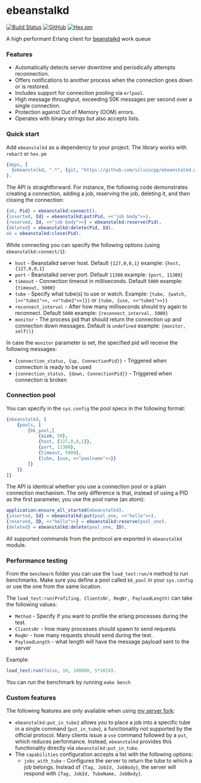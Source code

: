 # ebeanstalkd

[![Build Status](https://app.travis-ci.com/silviucpp/ebeanstalkd.svg?branch=master)](https://travis-ci.com/github/silviucpp/ebeanstalkd)
[![GitHub](https://img.shields.io/github/license/silviucpp/ebeanstalkd)](https://github.com/silviucpp/ebeanstalkd/blob/master/LICENSE)
[![Hex.pm](https://img.shields.io/hexpm/v/ebeanstalkd)](https://hex.pm/packages/ebeanstalkd)

A high performant Erlang client for [beanstalkd][1] work queue

### Features

- Automatically detects server downtime and periodically attempts reconnection.
- Offers notifications to another process when the connection goes down or is restored.
- Includes support for connection pooling via `erlpool`.
- High message throughput, exceeding 50K messages per second over a single connection.
- Protection against Out of Memory (OOM) errors.
- Operates with binary strings but also accepts lists.

### Quick start

Add `ebeanstalkd` as a dependency to your project. The library works with `rebar3` or `hex.pm`

```erlang
{deps, [
  {ebeanstalkd, ".*", {git, "https://github.com/silviucpp/ebeanstalkd.git", "master"}},
}.
```

The API is straightforward. For instance, the following code demonstrates creating a connection, adding a job, reserving the job, deleting it, and then closing the connection:

```erlang
{ok, Pid} = ebeanstalkd:connect().
{inserted, Id} = ebeanstalkd:put(Pid, <<"job body">>).
{reserved, Id, <<"job body">>} = ebeanstalkd:reserve(Pid).
{deleted} = ebeanstalkd:delete(Pid, Id).
ok = ebeanstalkd:close(Pid).
```

While connecting you can specify the following options (using `ebeanstalkd:connect/1`):

- `host` - Beanstalkd server host. Default `{127,0,0,1}` example: `{host, {127,0,0,1}`
- `port` - Beanstalkd server port. Default `11300` example: `{port, 11300}`
- `timeout` - Connection timeout in milliseconds. Default `5000` example: `{timeout, 5000}`
- `tube` - Specify what tube(s) to use or watch. Example: `{tube, {watch, [<<"tube1">>, <<"tube2">>]}}` or `{tube, {use, <<"tube1">>}}` 
- `reconnect_interval` - After how many milliseconds should try again to reconnect. Default `5000` example: `{reconnect_interval, 5000}`
- `monitor` - The process pid that should return the connection up and connection down messages. Default is `undefined` example: `{monitor, self()}`

In case the `monitor` parameter is set, the specified pid will receive the following messages:

- `{connection_status, {up, ConnectionPid}}` - Triggered when connection is ready to be used
- `{connection_status, {down, ConnectionPid}}` - Triggered when connection is broken

### Connection pool

You can specify in the `sys.config` the pool specs in the following format:

```erlang
{ebeanstalkd, [
    {pools, [
        {bk_pool,[
            {size, 50},
            {host, {127,0,0,1}},
            {port, 11300},
            {timeout, 5000},
            {tube, {use, <<"poolname">>}}
        ]}
    ]}
]}
```

The API is identical whether you use a connection pool or a plain connection mechanism. The only difference is that, instead of using a PID as the first parameter, you use the pool name (an atom): 

```erlang
application:ensure_all_started(ebeanstalkd).
{inserted, Id} = ebeanstalkd:put(pool_one, <<"hello">>).
{reserved, ID, <<"hello">>} = ebeanstalkd:reserve(pool_one).
{deleted} = ebeanstalkd:delete(pool_one, ID).
```

All supported commands from the protocol are exported in `ebeanstalkd` module.

### Performance testing

From the `benchmark` folder you can use the `load_test:run/4` method to run benchmarks. Make sure you define a pool called `bk_pool` in your `sys.config` or use the one from the same location.

The `load_test:run(Profiling, ClientsNr, ReqNr, PayloadLength)` can take the following values:
 
- `Method` - Specify if you want to profile the erlang processes during the test.
- `ClientsNr` - how many processes should spawn to send requests
- `ReqNr` - how many requests should send during the test.
- `PayloadLength` - what length will have the message payload sent to the server

Example:

```erl
load_test:run(false, 10, 100000, 5*1024).
```

You can run the benchmark by running `make bench`

### Custom features

The following features are only available when using [my server fork][2]:

- `ebeanstalkd:put_in_tube2` allows you to place a job into a specific tube in a single command (`put_in_tube`), a functionality not supported by the official protocol. Many clients issue a `use` command followed by a `put`, which reduces performance. Instead, `ebeanstalkd` provides this functionality directly via `ebeanstalkd:put_in_tube`.
- The `capabilities` configuration accepts a list with the following options:
    - `jobs_with_tube` - Configures the server to return the tube to which a job belongs. Instead of `{Tag, JobId, JobBody}`, the server will respond with `{Tag, JobId, TubeName, JobBody}`.

[1]:https://github.com/beanstalkd/beanstalkd
[2]:https://github.com/silviucpp/beanstalkd

